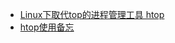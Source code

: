  - [Linux下取代top的进程管理工具 htop](http://www.cnblogs.com/mchina/archive/2013/03/15/2858041.html)
 - [htop使用备忘](http://www.cppblog.com/aurain/archive/2014/11/20/208928.html)